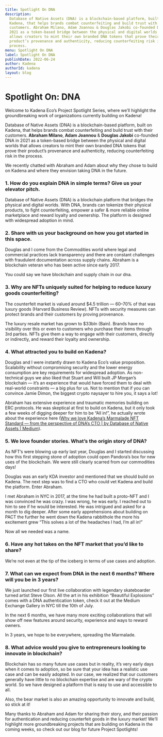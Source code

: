 ```yaml
---
title: Spotlight On DNA
description:
  Database of Native Assets (DNA) is a blockchain-based platform, built on
  Kadena, that helps brands combat counterfeiting and build trust with their
  customers. Abraham Milano, Adam Joannou & Douglas Jakobi co-founded DNA in
  2021 as a token-based bridge between the physical and digital worlds that
  allows creators to mint their own branded DNA tokens that prove their
  product’s provenance and authenticity, reducing counterfeiting risk in the
  process.
menu: Spotlight On DNA
label: Spotlight On DNA
publishDate: 2022-06-24
author: Kadena
authorId: kadena
layout: blog
---
```


# Spotlight On: DNA

Welcome to Kadena Eco’s Project Spotlight Series, where we’ll highlight the
groundbreaking work of organizations currently building on Kadena!

Database of Native Assets (DNA) is a blockchain-based platform, built on Kadena,
that helps brands combat counterfeiting and build trust with their customers.
**Abraham Milano**, **Adam Joannou** & **Douglas Jakobi** co-founded DNA in 2021
as a token-based bridge between the physical and digital worlds that allows
creators to mint their own branded DNA tokens that prove their product’s
provenance and authenticity, reducing counterfeiting risk in the process.

We recently chatted with Abraham and Adam about why they chose to build on
Kadena and where they envision taking DNA in the future.

### 1. How do you explain DNA in simple terms? Give us your elevator pitch.

Database of Native Assets (DNA) is a blockchain platform that bridges the
physical and digital worlds. With DNA, brands can tokenize their physical
products, to fight counterfeiting, empower a safer & more reliable online
marketplace and reward loyalty and ownership. The platform is designed with
widespread adoption in mind.

### 2. Share with us your background on how you got started in this space.

Douglas and I come from the Commodities world where legal and commercial
practices lack transparency and there are constant challenges with fraudulent
documentation across supply chains. Abraham is a blockchain veteran who has been
active since early 2017.

You could say we have blockchain and supply chain in our dna.

### 3. Why are NFTs uniquely suited for helping to reduce luxury goods counterfeiting?

The counterfeit market is valued around $4.5 trillion — 60–70% of that was
luxury goods (Harvard Business Review). NFTs with security measures can protect
brands and their customers by proving provenance.

The luxury resale market has grown to $33bln (Bain). Brands have no visibility
over this or even to customers who purchase their items through 3rd parties.
NFTs give them a way to engage with their customers, directly or indirectly, and
reward their loyalty and ownership.

### 4. What attracted you to build on Kadena?

Douglas and I were instantly drawn to Kadena Eco’s value proposition.
Scalability without compromising security and the lower energy consumption are
key requirements for widespread adoption. As non-technical guys we also liked
that Stuart and Will built JP Morgan’s blockchain — it’s an experience that
would have forced them to deal with real-world constraints — a big plus for us.
Not to mention that if you can convince Jamie Dimon, the biggest crypto naysayer
to hire you, it says a lot!

Abraham has extensive experience and traumatic memories building on ERC
protocols. He was skeptical at first to build on Kadena, but it only took a few
weeks of digging deeper for him to be “All in!”, he actually wrote about the
experience here
([Why we love Kadena’s Marmalade NFT Standard — from the perspective of DNA’s CTO | by Database of Native Assets | Medium](https://medium.com/@thednatech/why-we-love-kadena-s-marmalade-nft-standard-from-the-perspective-of-dnas-cto-a5a88345cb49)).

### 5. We love founder stories. What’s the origin story of DNA?

As NFT’s were blowing up early last year, Douglas and I started discussing how
this first stepping stone of adoption could open Pandora’s box for new uses of
the blockchain. We were still clearly scarred from our commodities days!

Douglas was an early KDA investor and mentioned that we should build on Kadena.
The next step was to find a CTO who could vet Kadena and build the platform.
Enter Abraham.

I met Abraham in NYC in 2017, at the time he had built a proto-NFT and I was
convinced he was crazy. I was wrong, he was early. I reached out to him to see
if he would be interested. He was intrigued and asked for a month to dig deeper.
After some early apprehensions about building on PACT the further he went down
the Kadena rabbithole the more his excitement grew “This solves a lot of the
headaches I had, I’m all in!”

Now all we needed was a name.

### 6. Have any hot takes on the NFT market that you’d like to share?

We’re not even at the tip of the iceberg in terms of use cases and adoption.

### 7. What can we expect from DNA in the next 6 months? Where will you be in 3 years?

We just launched our first live collaboration with legendary skateboarder turned
artist Steve Olson. All the art in his exhibition “Beautiful Explosions” comes
with a DNA authentication token, check it out at the Medium Exchange Gallery in
NYC till the 10th of July.

In the next 6 months, we have many more exciting collaborations that will show
off new features around security, experience and ways to reward owners.

In 3 years, we hope to be everywhere, spreading the Marmalade.

### 8. What advice would you give to entrepreneurs looking to innovate in blockchain?

Blockchain has so many future use cases but in reality, it’s very early days
when it comes to adoption, so be sure that your idea has a realistic use case
and can be easily adopted. In our case, we realized that our customers generally
have little to no blockchain expertise and are wary of the crypto world. So we
have designed a platform that is easy to use and accessible to all.

Also, the bear market is also an amazing opportunity to innovate and build, so
stick at it!

Many thanks to Abraham and Adam for sharing their story, and their passion for
authentication and reducing counterfeit goods in the luxury market! We’ll
highlight more groundbreaking projects that are building on Kadena in the coming
weeks, so check out our blog for future Project Spotlights!
